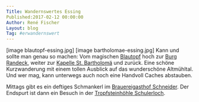 ```yaml
---
Title: Wandernswertes Essing
Published:2017-02-12 00:00:00
Author: René Fischer
Layout: blog
Tag: #erwandernswert
---
```

[image blautopf-essing.jpg]
[image bartholomae-essing.jpg]
Kann und sollte man genau so machen: Vom magischen [Blautopf](https://de.wikipedia.org/wiki/Blautopf_&#40;Essing&#41;) hoch zur [Burg Randeck](https://de.wikipedia.org/wiki/Burg_Randeck_&#40;Landkreis_Kelheim&#41;), weiter zur [Kapelle St. Bartholomä](http://www.marktessing.de/index.php?option=com_content&task=view&id=150&Itemid=1) und zurück. Eine schöne Kurzwanderung mit einem tollen Ausblick auf das wunderschöne Altmühltal. Und wer mag, kann unterwegs auch noch eine Handvoll Caches abstauben.

Mittags gibt es ein deftiges Schmankerl im [Brauereigasthof Schneider](https://www.tripadvisor.de/ShowUserReviews-g1051753-d2093638-r411514860-Brauereigasthof_Schneider-Essing_Lower_Bavaria_Bavaria.html#REVIEWS). Der Endspurt ist dann ein Besuch in der [Tropfsteinhöhle Schulerloch](https://de.wikipedia.org/wiki/Schulerloch).